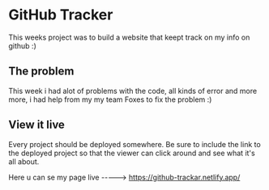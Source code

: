 # GitHub Tracker

This weeks project was to build a website that keept track on my info on github :)

## The problem

This week i had alot of problems with the code, all kinds of error and more more, i had help from my my team Foxes to fix the problem :)

## View it live

Every project should be deployed somewhere. Be sure to include the link to the deployed project so that the viewer can click around and see what it's all about.

Here u can se my page live -----> https://github-trackar.netlify.app/
